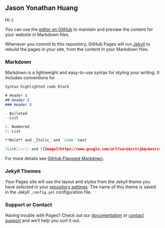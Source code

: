 ## Jason Yonathan Huang

Hi :)

You can use the [editor on GitHub](https://github.com/jasonyonathan/jasonyonathan.github.io/edit/master/index.md) to maintain and preview the content for your website in Markdown files.

Whenever you commit to this repository, GitHub Pages will run [Jekyll](https://jekyllrb.com/) to rebuild the pages in your site, from the content in your Markdown files.

### Markdown

Markdown is a lightweight and easy-to-use syntax for styling your writing. It includes conventions for

```markdown
Syntax highlighted code block

# Header 1
## Header 2
### Header 3

- Bulleted
- List

1. Numbered
2. List

**Bold** and _Italic_ and `Code` text

[Link](url) and ![Image](https://www.google.com/url?sa=i&rct=j&q=&esrc=s&source=images&cd=&cad=rja&uact=8&ved=0ahUKEwj7zdXF9PPUAhUIRo8KHVdxDP0QjRwIBw&url=https%3A%2F%2Fwww.flooringvillage.co.uk%2Frequest-a-sample-547-p.asp&psig=AFQjCNExN8vyN-Pom86AeFI3ujqDgCsI9w&ust=1499404864488120)
```

For more details see [GitHub Flavored Markdown](https://guides.github.com/features/mastering-markdown/).

### Jekyll Themes

Your Pages site will use the layout and styles from the Jekyll theme you have selected in your [repository settings](https://github.com/jasonyonathan/jasonyonathan.github.io/settings). The name of this theme is saved in the Jekyll `_config.yml` configuration file.

### Support or Contact

Having trouble with Pages? Check out our [documentation](https://help.github.com/categories/github-pages-basics/) or [contact support](https://github.com/contact) and we’ll help you sort it out.
